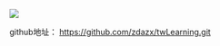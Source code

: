 
![](https://s3.cn-north-1.amazonaws.com.cn/tws-upload/images/1550829195356-9d572f09-0ec4-42e5-83ef-9c6c875a683d.png)

github地址：
https://github.com/zdazx/twLearning.git